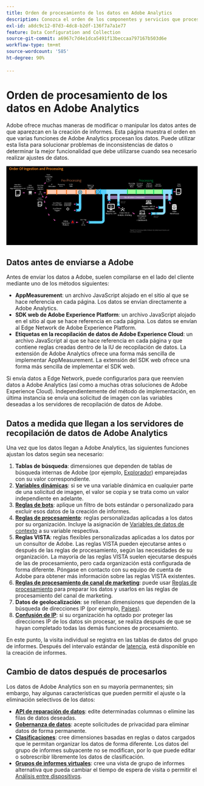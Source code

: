 ```yaml
---
title: Orden de procesamiento de los datos en Adobe Analytics
description: Conozca el orden de los componentes y servicios que procesan los datos en Adobe Analytics.
exl-id: a8dc9c12-07d3-4dc8-b2df-136f7a7a1e77
feature: Data Configuration and Collection
source-git-commit: a6967c7d4e1dca5491f13beccaa797167b503d6e
workflow-type: tm+mt
source-wordcount: '585'
ht-degree: 90%

---
```


# Orden de procesamiento de los datos en Adobe Analytics

Adobe ofrece muchas maneras de modificar o manipular los datos antes de que aparezcan en la creación de informes. Esta página muestra el orden en que varias funciones de Adobe Analytics procesan los datos. Puede utilizar esta lista para solucionar problemas de inconsistencias de datos o determinar la mejor funcionalidad que debe utilizarse cuando sea necesario realizar ajustes de datos.

![Orden de procesamiento](assets/processing-order.png)

## Datos antes de enviarse a Adobe

Antes de enviar los datos a Adobe, suelen compilarse en el lado del cliente mediante uno de los métodos siguientes:

* **AppMeasurement**: un archivo JavaScript alojado en el sitio al que se hace referencia en cada página. Los datos se envían directamente a Adobe Analytics.
* **SDK web de Adobe Experience Platform**: un archivo JavaScript alojado en el sitio al que se hace referencia en cada página. Los datos se envían al Edge Network de Adobe Experience Platform.
* **Etiquetas en la recopilación de datos de Adobe Experience Cloud**: un archivo JavaScript al que se hace referencia en cada página y que contiene reglas creadas dentro de la IU de recopilación de datos. La extensión de Adobe Analytics ofrece una forma más sencilla de implementar AppMeasurement. La extensión del SDK web ofrece una forma más sencilla de implementar el SDK web.

Si envía datos a Edge Network, puede configurarlos para que reenvíen datos a Adobe Analytics (así como a muchas otras soluciones de Adobe Experience Cloud). Independientemente del método de implementación, en última instancia se envía una solicitud de imagen con las variables deseadas a los servidores de recopilación de datos de Adobe.

## Datos a medida que llegan a los servidores de recopilación de datos de Adobe Analytics

Una vez que los datos llegan a Adobe Analytics, las siguientes funciones ajustan los datos según sea necesario:

1. **Tablas de búsqueda**: dimensiones que dependen de tablas de búsqueda internas de Adobe (por ejemplo, [Explorador](/help/components/dimensions/browser.md)) emparejadas con su valor correspondiente.
2. [**Variables dinámicas**](/help/implement/vars/page-vars/dynamic-variables.md): si se ve una variable dinámica en cualquier parte de una solicitud de imagen, el valor se copia y se trata como un valor independiente en adelante.
3. [**Reglas de bots**](/help/admin/tools/manage-rs/edit-settings/general/bot-removal/bot-rules.md): aplique un filtro de bots estándar o personalizado para excluir esos datos de la creación de informes.
4. [**Reglas de procesamiento**](/help/admin/tools/manage-rs/edit-settings/general/processing-rules/pr-overview.md): reglas personalizadas aplicadas a los datos por su organización. Incluye la asignación de [Variables de datos de contexto](/help/implement/vars/page-vars/contextdata.md) a su variable respectiva.
5. **Reglas VISTA**: reglas flexibles personalizadas aplicadas a los datos por un consultor de Adobe. Las reglas VISTA pueden ejecutarse antes o después de las reglas de procesamiento, según las necesidades de su organización. La mayoría de las reglas VISTA suelen ejecutarse después de las de procesamiento, pero cada organización está configurada de forma diferente. Póngase en contacto con su equipo de cuenta de Adobe para obtener más información sobre las reglas VISTA existentes.
6. [**Reglas de procesamiento de canal de marketing**](/help/admin/tools/manage-rs/edit-settings/marketing-channels/c-rules.md): puede usar [Reglas de procesamiento](/help/admin/tools/manage-rs/edit-settings/general/processing-rules/pr-overview.md) para preparar los datos y usarlos en las reglas de procesamiento del canal de marketing.
7. **Datos de geolocalización**: se rellenan dimensiones que dependen de la búsqueda de direcciones IP (por ejemplo, [Países](/help/components/dimensions/countries.md)).
8. [**Confusión de IP**](/help/admin/tools/manage-rs/edit-settings/general/general-acct-settings-admin.md): si su organización ha optado por proteger las direcciones IP de los datos sin procesar, se realiza después de que se hayan completado todas las demás funciones de procesamiento.

En este punto, la visita individual se registra en las tablas de datos del grupo de informes. Después del intervalo estándar de [latencia](latency.md), está disponible en la creación de informes.

## Cambio de datos después de procesarlos

Los datos de Adobe Analytics son en su mayoría permanentes; sin embargo, hay algunas características que pueden permitir el ajuste o la eliminación selectivos de los datos:

* [**API de reparación de datos**](https://developer.adobe.com/analytics-apis/docs/2.0/guides/endpoints/data-repair/): edite determinadas columnas o elimine las filas de datos deseadas.
* [**Gobernanza de datos**](/help/technotes/privacy/privacy-overview.md): acepte solicitudes de privacidad para eliminar datos de forma permanente.
* [**Clasificaciones**](/help/components/classifications/classifications-overview.md): cree dimensiones basadas en reglas o datos cargados que le permitan organizar los datos de forma diferente. Los datos del grupo de informes subyacente no se modifican, por lo que puede editar o sobrescribir libremente los datos de clasificación.
* [**Grupos de informes virtuales**](/help/components/vrs/vrs-about.md): cree una vista de grupo de informes alternativa que pueda cambiar el tiempo de espera de visita o permitir el [Análisis entre dispositivos](/help/components/cda/overview.md).
